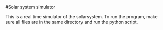 #Solar system simulator

This is a real time simulator of the solarsystem. To run the program, make sure all files are in the same directory and run the python script.
